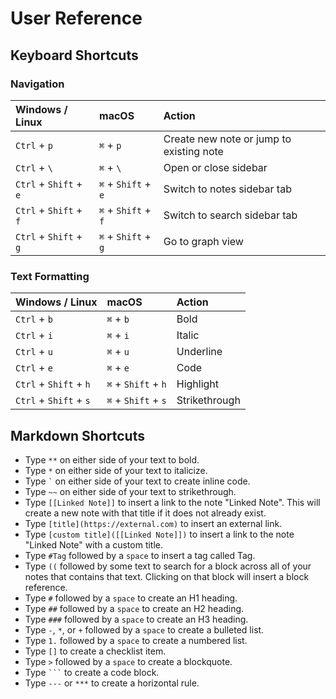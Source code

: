 # User Reference

## Keyboard Shortcuts

### Navigation

| Windows / Linux        | macOS               | Action                                   |
| :--------------------- | :------------------ | :--------------------------------------- |
| `Ctrl` + `p`           | `⌘` + `p`           | Create new note or jump to existing note |
| `Ctrl` + `\`           | `⌘` + `\`           | Open or close sidebar                    |
| `Ctrl` + `Shift` + `e` | `⌘` + `Shift` + `e` | Switch to notes sidebar tab              |
| `Ctrl` + `Shift` + `f` | `⌘` + `Shift` + `f` | Switch to search sidebar tab             |
| `Ctrl` + `Shift` + `g` | `⌘` + `Shift` + `g` | Go to graph view                         |

### Text Formatting

| Windows / Linux        | macOS               | Action        |
| :--------------------- | :------------------ | :------------ |
| `Ctrl` + `b`           | `⌘` + `b`           | Bold          |
| `Ctrl` + `i`           | `⌘` + `i`           | Italic        |
| `Ctrl` + `u`           | `⌘` + `u`           | Underline     |
| `Ctrl` + `e`           | `⌘` + `e`           | Code          |
| `Ctrl` + `Shift` + `h` | `⌘` + `Shift` + `h` | Highlight     |
| `Ctrl` + `Shift` + `s` | `⌘` + `Shift` + `s` | Strikethrough |

## Markdown Shortcuts

- Type `**` on either side of your text to bold.
- Type `*` on either side of your text to italicize.
- Type `` ` `` on either side of your text to create inline code.
- Type `~~` on either side of your text to strikethrough.
- Type `[[Linked Note]]` to insert a link to the note "Linked Note". This will create a new note with that title if it does not already exist.
- Type `[title](https://external.com)` to insert an external link.
- Type `[custom title]([[Linked Note]])` to insert a link to the note "Linked Note" with a custom title.
- Type `#Tag` followed by a `space` to insert a tag called Tag.
- Type `((` followed by some text to search for a block across all of your notes that contains that text. Clicking on that block will insert a block reference.
- Type `#` followed by a `space` to create an H1 heading.
- Type `##` followed by a `space` to create an H2 heading.
- Type `###` followed by a `space` to create an H3 heading.
- Type `-`, `*`, or `+` followed by a `space` to create a bulleted list.
- Type `1.` followed by a `space` to create a numbered list.
- Type `[]` to create a checklist item.
- Type `>` followed by a `space` to create a blockquote.
- Type ` ``` ` to create a code block.
- Type `---` or `***` to create a horizontal rule.
